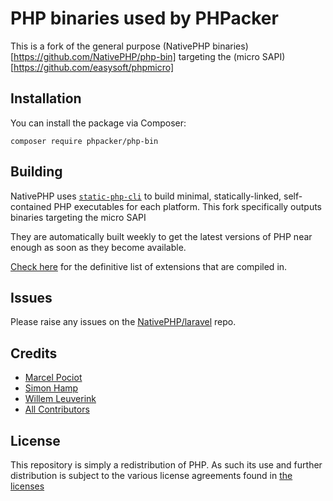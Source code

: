 # PHP binaries used by PHPacker

This is a fork of the general purpose (NativePHP binaries)[https://github.com/NativePHP/php-bin] targeting the (micro SAPI)[https://github.com/easysoft/phpmicro]

## Installation

You can install the package via Composer:

```shell
composer require phpacker/php-bin
```

## Building

NativePHP uses [`static-php-cli`](https://static-php.dev) to build minimal, statically-linked, self-contained PHP
executables for each platform. This fork specifically outputs binaries targeting the micro SAPI

They are automatically built weekly to get the latest versions of PHP near enough as soon as they become available.

[Check here](https://github.com/NativePHP/php-bin/blob/main/php-extensions.txt) for the definitive list of
extensions that are compiled in.

## Issues

Please raise any issues on the [NativePHP/laravel](https://github.com/nativephp/laravel/issues/new/choose) repo.

## Credits

- [Marcel Pociot](https://github.com/mpociot)
- [Simon Hamp](https://github.com/simonhamp)
- [Willem Leuverink](https://github.com/gwleuverink)
- [All Contributors](../../contributors)

## License

This repository is simply a redistribution of PHP. As such its use and further distribution is subject to the various
license agreements found in [the licenses](license-files/)
